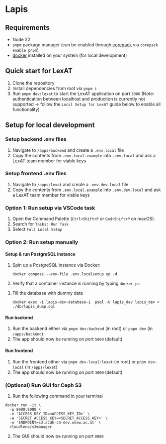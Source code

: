 # Lapis

## Requirements

- Node 22
- `pnpm` package manager (can be enabled through
  [corepack](https://pnpm.io/installation#using-corepack) via `corepack enable pnpm`)
- [docker](https://docs.docker.com/engine/install/ubuntu/) installed on your system (for local
  development)

## Quick start for LexAT

1. Clone the repository
2. Install dependencies from root via `pnpm i`
3. Run `pnpm dev:lexat` to start the LexAT application on port `3000` (Note: authentication between
   localhost and production is currently not supported -> follow the `Local Setup for LexAT` guide
   below to enable all functionality)

## Setup for local development

### Setup backend .env files

1. Navigate to `/apps/backend` and create a `.env.local` file
2. Copy the contents from `.env.local.example` into `.env.local` and ask a LexAT team member for
   viable keys

### Setup frontend .env files

1. Navigate to `/apps/lexat` and create a `.env.dev.local` file
2. Copy the contents from `.env.local.example` into `.env.dev.local` and ask a LexAT team member for
   viable keys

### Option 1: Run setup via VSCode task

1. Open the Command Palette (`Ctrl+Shift+P` or `Cmd+Shift+P` on macOS).
2. Search for `Tasks: Run Task`
3. Select `Full Local Setup`

### Option 2: Run setup manually

#### Setup & run PostgreSQL instance

1. Spin up a PostgreSQL instance via Docker:

   `docker compose --env-file .env.localsetup up -d`

2. Verify that a container instance is running by typing `docker ps`
3. Fill the database with dummy data

   `docker exec -i lapis-dev-database-1  psql -U lapis_dev lapis_dev < ./db/lapis_dump.sql`

#### Run backend

1. Run the backend either via `pnpm dev:backend` (in root) or `pnpm dev` (in `/apps/backend`)
2. The app should now be running on port `5000` (default)

#### Run frontend

1. Run the frontend either via `pnpm dev-local:lexat` (in root) or `pnpm dev-local` (in
   `/apps/lexat`)
2. The app should now be running on port `3000` (default)

### (Optional) Run GUI for Ceph S3

1. Run the following command in your terminal

```shell
docker run -it \
  -p 8080:8080 \
  -e 'ACCESS_KEY_ID=<ACCESS_KEY_ID>' \
  -e 'SECRET_ACCESS_KEY=<SECRET_ACCESS_KEY>' \
  -e 'ENDPOINT=s3.acdh-ch-dev.oeaw.ac.at' \
  cloudlena/s3manager
```

2. The GUI should now be running on port `8080`
